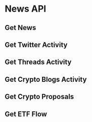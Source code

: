 # News API

## Get News

## Get Twitter Activity

## Get Threads Activity

## Get Crypto Blogs Activity

## Get Crypto Proposals

## Get ETF Flow

